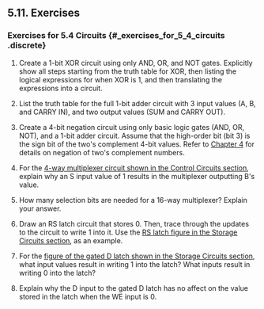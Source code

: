 
## 5.11. Exercises 

### Exercises for 5.4 Circuits {#_exercises_for_5_4_circuits .discrete}


1.  Create a 1-bit XOR circuit using only AND, OR, and NOT gates.
    Explicitly show all steps starting from the truth table for XOR,
    then listing the logical expressions for when XOR is 1, and then
    translating the expressions into a circuit.

2.  List the truth table for the full 1-bit adder circuit with 3 input
    values (A, B, and CARRY IN), and two output values (SUM and CARRY
    OUT).

3.  Create a 4-bit negation circuit using only basic logic gates (AND,
    OR, NOT), and a 1-bit adder circuit. Assume that the high-order bit
    (bit 3) is the sign bit of the two's complement 4-bit values. Refer
    to [Chapter
    4](../C4-Binary/signed.html#_signed_binary_integers) for
    details on negation of two's complement numbers.

4.  For the [4-way multiplexer circuit shown in the Control Circuits
    section](controlcircs.html#Fig4waymux), explain why an S
    input value of 1 results in the multiplexer outputting B's value.

5.  How many selection bits are needed for a 16-way multiplexer? Explain
    your answer.

6.  Draw an RS latch circuit that stores 0. Then, trace through the
    updates to the circuit to write 1 into it. Use the [RS latch figure
    in the Storage Circuits
    section](storagecircs.html#Figwrite0), as an example.

7.  For the [figure of the gated D latch shown in the Storage Circuits
    section](storagecircs.html#FiggatedD), what input values
    result in writing 1 into the latch? What inputs result in writing 0
    into the latch?

8.  Explain why the D input to the gated D latch has no affect on the
    value stored in the latch when the WE input is 0.






